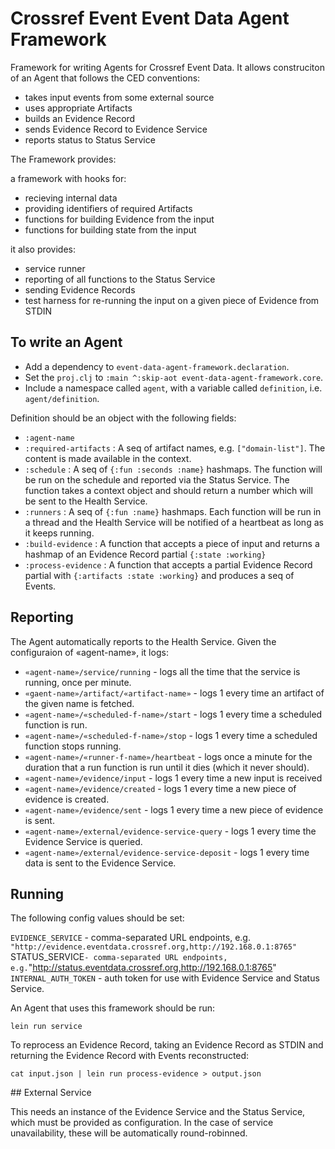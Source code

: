# Crossref Event Event Data Agent Framework

Framework for writing Agents for Crossref Event Data. It allows construciton of an Agent that follows the CED conventions:

 - takes input events from some external source
 - uses appropriate Artifacts
 - builds an Evidence Record
 - sends Evidence Record to Evidence Service
 - reports status to Status Service

The Framework provides:

a framework with hooks for:

 - recieving internal data
 - providing identifiers of required Artifacts
 - functions for building Evidence from the input
 - functions for building state from the input

it also provides:

 - service runner
 - reporting of all functions to the Status Service
 - sending Evidence Records
 - test harness for re-running the input on a given piece of Evidence from STDIN

## To write an Agent

 - Add a dependency to `event-data-agent-framework.declaration`.
 - Set the `proj.clj` to `:main ^:skip-aot event-data-agent-framework.core`.
 - Include a namespace called `agent`, with a variable called `definition`, i.e. `agent/definition`.

Definition should be an object with the following fields:

   - `:agent-name`
   - `:required-artifacts` : A seq of artifact names, e.g. `["domain-list"]`. The content is made available in the context.
   - `:schedule` : A seq of `{:fun :seconds :name}` hashmaps. The function will be run on the schedule and reported via the Status Service. The function takes a context object and should return a number which will be sent to the Health Service.
   - `:runners` : A seq of `{:fun :name}` hashmaps. Each function will be run in a thread and the Health Service will be notified of a heartbeat as long as it keeps running.
   - `:build-evidence` : A function that accepts a piece of input and returns a hashmap of an Evidence Record partial `{:state :working}`
   - `:process-evidence` : A function that accepts a partial Evidence Record partial with `{:artifacts :state :working}` and produces a seq of Events.  

## Reporting

The Agent automatically reports to the Health Service. Given the configuraion of «agent-name», it logs:

 - `«agent-name»/service/running` - logs all the time that the service is running, once per minute.
 - `«gaent-name»/artifact/«artifact-name»` - logs 1 every time an artifact of the given name is fetched.
 - `«agent-name»/«scheduled-f-name»/start` - logs 1 every time a scheduled function is run.
 - `«agent-name»/«scheduled-f-name»/stop` - logs 1 every time a scheduled function stops running.
 - `«agent-name»/«runner-f-name»/heartbeat` - logs once a minute for the duration that a run function is run until it dies (which it never should).
 - `«agent-name»/evidence/input` - logs 1 every time a new input is received
 - `«agent-name»/evidence/created` - logs 1 every time a new piece of evidence is created.
 - `«agent-name»/evidence/sent` - logs 1 every time a new piece of evidence is sent.
 - `«agent-name»/external/evidence-service-query` - logs 1 every time the Evidence Service is queried.
 - `«agent-name»/external/evidence-service-deposit` - logs 1 every time data is sent to the Evidence Service.


## Running

The following config values should be set:

  `EVIDENCE_SERVICE` - comma-separated URL endpoints, e.g. `"http://evidence.eventdata.crossref.org,http://192.168.0.1:8765"
  `STATUS_SERVICE` - comma-separated URL endpoints, e.g. `"http://status.eventdata.crossref.org,http://192.168.0.1:8765"
  `INTERNAL_AUTH_TOKEN` - auth token for use with Evidence Service and Status Service.

An Agent that uses this framework should be run:

    lein run service

To reprocess an Evidence Record, taking an Evidence Record as STDIN and returning the Evidence Record with Events reconstructed:

    cat input.json | lein run process-evidence > output.json

## External Service

This needs an instance of the Evidence Service and the Status Service, which must be provided as configuration. In the case of service unavailability, these will be automatically round-robinned.

